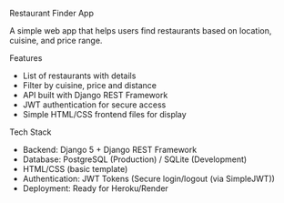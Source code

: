  Restaurant Finder App

A simple web app that helps users find restaurants based on location, cuisine, and price range.

 Features

- List of restaurants with details
- Filter by cuisine, price and distance
- API built with Django REST Framework
- JWT authentication for secure access
- Simple HTML/CSS frontend files for display

Tech Stack

- Backend: Django 5 + Django REST Framework
- Database: PostgreSQL (Production) / SQLite (Development)
- HTML/CSS (basic template)
- Authentication: JWT Tokens (Secure login/logout (via SimpleJWT))
- Deployment: Ready for Heroku/Render






